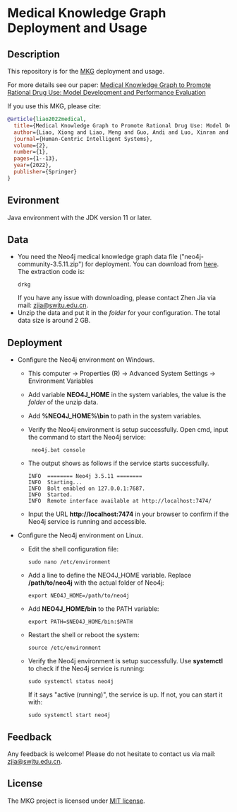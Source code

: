 # Medical Knowledge Graph Deployment and Usage

Description
------
This repository is for the [MKG](https://link.springer.com/content/pdf/10.1007/s44230-022-00005-z.pdf) deployment and usage. 

For more details see our paper: [Medical Knowledge Graph to Promote Rational Drug Use: Model
Development and Performance Evaluation](https://link.springer.com/content/pdf/10.1007/s44230-022-00005-z.pdf) 

If you use this MKG, please cite:
```bibtex
@article{liao2022medical,
  title={Medical Knowledge Graph to Promote Rational Drug Use: Model Development and Performance Evaluation},
  author={Liao, Xiong and Liao, Meng and Guo, Andi and Luo, Xinran and Li, Ziwei and Chen, Weiyuan and Li, Tianrui and Du, Shengdong and Jia, Zhen},
  journal={Human-Centric Intelligent Systems},
  volume={2},
  number={1},
  pages={1--13},
  year={2022},
  publisher={Springer}
}
```

## Evironment
Java environment with the JDK version 11 or later.

## Data
 - You need the Neo4j medical knowledge graph data file ("neo4j-community-3.5.11.zip") for deployment. You can download from [here](https://pan.baidu.com/s/1UWaQqnZHuUMbbqeYY8kZuQ). The extraction code is:
    ```
   drkg
    ```
   If you have any issue with downloading, please contact Zhen Jia via mail: zjia@swjtu.edu.cn.
-  Unzip the data and put it in the *folder* for your configuration. The total data size is around 2 GB.

## Deployment
 - Configure the Neo4j environment on Windows.
   
    - This computer → Properties (R) → Advanced System Settings → Environment Variables

    - Add variable **NEO4J_HOME** in the system variables, the value is the *folder* of the unzip data.

    - Add **%NEO4J_HOME%\bin** to path in the system variables.
   
    - Verify the Neo4j environment is setup successfully. Open cmd, input the command to start the Neo4j service:
   
      ```
       neo4j.bat console
       ```
   
    - The output shows as follows if the service starts successfully.

      ```
      INFO  ======== Neo4j 3.5.11 ========
      INFO  Starting...
      INFO  Bolt enabled on 127.0.0.1:7687.
      INFO  Started.
      INFO  Remote interface available at http://localhost:7474/
      ```
 
   - Input the URL **http://localhost:7474** in your browser to confirm if the Neo4j service is running and accessible.
   
  - Configure the Neo4j environment on Linux.
      
     - Edit the shell configuration file:
       ```
       sudo nano /etc/environment
       ```

     - Add a line to define the NEO4J_HOME variable. Replace **/path/to/neo4j** with the actual folder of Neo4j:
       ```
       export NEO4J_HOME=/path/to/neo4j
       ```

     - Add **NEO4J_HOME/bin** to the PATH variable:
       ```
       export PATH=$NEO4J_HOME/bin:$PATH
       ```
     - Restart the shell or reboot the system:
       ```
       source /etc/environment
       ```
     - Verify the Neo4j environment is setup successfully. Use **systemctl** to check if the Neo4j service is running:
       ```
       sudo systemctl status neo4j
       ```
       If it says "active (running)", the service is up. If not, you can start it with:
       ```
       sudo systemctl start neo4j
       ```

## Feedback
Any feedback is welcome! Please do not hesitate to contact us via mail: zjia@swjtu.edu.cn.

## License
The MKG project is licensed under [MIT license](LICENSE).